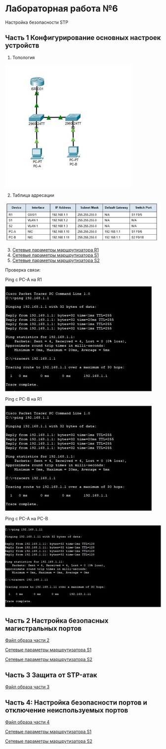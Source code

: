 # Лабораторная работа №6
Настройка безопасности STP


## Часть 1 Конфигурирование основных настроек устройств
 
1.	Топология

![alt-текст][Топология]

[Топология]:https://github.com/b00mmer/Lab6/blob/main/Topology.JPG "Топология"

2. Таблица адресации

![alt-текст][Таблица]

[Таблица]:https://github.com/b00mmer/Lab6/blob/main/%D0%A2%D0%B0%D0%B1%D0%BB%D0%B8%D1%86%D0%B0%20%D0%B0%D0%B4%D1%80%D0%B5%D1%81%D0%BE%D0%B2.JPG "Таблица адресации"

3. [Сетевые параметры маршрутизатора R1](https://github.com/b00mmer/Lab6/blob/main/R1_running-config_4.txt)
4. [Сетевые параметры маршрутизатора S1](https://github.com/b00mmer/Lab6/blob/main/S1_running-config_4.txt)
5. [Сетевые параметры маршрутизатора S2](https://github.com/b00mmer/Lab6/blob/main/S2_running-config_4.txt)


Проверка связи:

Ping с PC-A на R1

![alt-текст][PING_A]

[PING_A]:https://github.com/b00mmer/Lab6/blob/main/Ping_PC_A.JPG "Ping_A"

Ping с PC-B на R1

![alt-текст][PING_B]

[PING_B]:https://github.com/b00mmer/Lab6/blob/main/Ping_PC_A.JPG "Ping_B"

Ping с PC-A на PC-B

![alt-текст][PING_AB]

[PING_AB]:https://github.com/b00mmer/Lab6/blob/main/Ping_PC_A_B.JPG "Ping_AB"




 ## Часть 2 Настройка безопасных магистральных портов

[Файл образа части 2](https://github.com/b00mmer/Lab6/blob/main/Lab6_2.pkt)

[Сетевые параметры маршрутизатора S1](https://github.com/b00mmer/Lab6/blob/main/S1_running-config_p2.txt)
 
 [Сетевые параметры маршрутизатора S2](https://github.com/b00mmer/Lab6/blob/main/S2_running-config_p2.txt)
 
 
  
  ## Часть 3 Защита от STP-атак

[Файл образа части 3](https://github.com/b00mmer/Lab6/blob/main/Lab6_3.pkt)


  ## Часть 4: Настройка безопасности портов и отключение неиспользуемых портов

[Файл образа части 4](https://github.com/b00mmer/Lab6/blob/main/Lab6_4.pkt)

[Сетевые параметры маршрутизатора S1](https://github.com/b00mmer/Lab6/blob/main/S1_running-config_4.txt)
 
 [Сетевые параметры маршрутизатора S2](https://github.com/b00mmer/Lab6/blob/main/S2_running-config_p2.txt)
 
 
